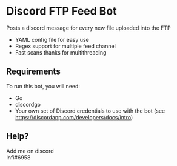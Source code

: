 # Discord FTP Feed Bot
Posts a discord message for every new file uploaded into the FTP 
+ YAML config file for easy use
+ Regex support for multiple feed channel
+ Fast scans thanks for multithreading

## Requirements

To run this bot, you will need:

- Go
- discordgo
- Your own set of Discord credentials to use with the bot (see https://discordapp.com/developers/docs/intro)

## Help?

Add me on discord  
Infi#6958
